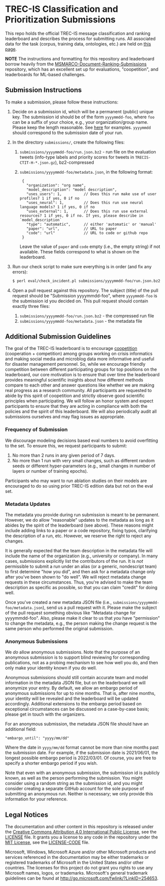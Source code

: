 # TREC-IS Classification and Prioritization Submissions

This repo holds the official TREC-IS message classification and ranking leaderboard and describes the process for submitting runs.
All associated data for the task (corpus, training data, ontologies, etc.) are held on [this page](https://trecis.org).

**NOTE** The instructions and formatting for this repository and leaderboard borrow heavily from the [MSMARCO-Document-Ranking-Submissions](https://github.com/microsoft/MSMARCO-Document-Ranking-Submissions) repository, which has an excellent set up for evaluations, "coopetition", and leaderboards for ML-based challenges.

## Submission Instructions

To make a submission, please follow these instructions:

1. Decide on a submission id, which will be a permanent (public) unique key. The submission id should be of the form `yyyymmdd-foo`, where `foo` can be a suffix of your choice, e.g., your organization/group name.
Please keep the length reasonable.
See [here](https://github.com/infeco/trecis.boards/tree/main/submissions) for examples.
`yyyymmdd` should correspond to the submission date of your run.

2. In the directory `submissions/`, create the following files:
   1. `submissions/yyyymmdd-foo/run.json.bz2` - run file on the evaluation tweets (info-type labels and priority scores for tweets in `TRECIS-CTIT-H-*.json.gz`), bz2-compressed
   2. `submissions/yyyymmdd-foo/metadata.json`, in the following format:

       ```
        {
          "organization": "org name",
          "model_description": "model description",
          "uses_users": 1,          // Does this run make use of user profiles? 1 if yes, 0 if no
          "uses_neural": 1,         // Does this run use neural language models? 1 if yes, 0 if no
          "uses_external": 1,       // Does this run use external resources? 1 if yes, 0 if no. If yes, please describe in `model_description`
          "type": "automatic",      // either 'automatic' or 'manual'
          "paper": "url",           // URL to paper
          "code": "url"             // URL to code or github repo
        }
       ```
       Leave the value of `paper` and `code` empty (i.e., the empty string) if not available.
       These fields correspond to what is shown on the leaderboard.

3. Run our check script to make sure everything is in order (and fix any errors):
   ```bash
   $ perl eval/check_incident.pl submissions/yyyymmdd-foo/run.json.bz2
   ```

4. Open a pull request against this repository.
The subject (title) of the pull request should be "Submission yyyymmdd-foo", where `yyyymmdd-foo` is the submission id you decided on.
This pull request should contain exactly three files:
   1. `submissions/yyyymmdd-foo/run.json.bz2` - the compressed run file
   2. `submissions/yyyymmdd-foo/metadata.json` - the metadata file



## Additional Submission Guidelines

The goal of the TREC-IS leaderboard is to encourage [coopetition](https://en.wikipedia.org/wiki/Coopetition) (cooperation + competition) among  groups working on crisis informatics and making social media and microblog data more informative and useful for disaster management personnel.
So, while we encourage friendly competition between different participating groups for top positions on the leaderboard, our core motivation is to ensure that over time the leaderboard provides meaningful scientific insights about how different methods compare to each other and answer questions like whether we are making real progress as a research community.
All participants are requested to abide by this spirit of coopetition and strictly observe good scientific principles when participating.
We will follow an honor system and expect participants to ensure that they are acting in compliance with both the policies and the spirit of this leaderboard.
We will also periodically audit all submissions ourselves and may flag issues as appropriate. 

### Frequency of Submission

We discourage modeling decisions based eval numbers to avoid overfitting to the set.
To ensure this, we request participants to submit:

1. No more than 2 runs in any given period of 7 days.
2. No more than 1 run with very small changes, such as different random seeds or different hyper-parameters (e.g., small changes in number of layers or number of training epochs).

Participants who may want to run ablation studies on their models are encouraged to do so using prior TREC-IS edition data but not on the eval set.

### Metadata Updates

The metadata you provide during run submission is meant to be permanent.
However, we do allow "reasonable" updates to the metadata as long as it abides by the spirit of the leaderboard (see above).
These reasons might include adding links to a paper or a code repository, fixing typos, clarifying the description of a run, etc.
However, we reserve the right to reject any changes.

It is generally expected that the team description in the metadata file will include the name of the organization (e.g., university or company).
In many cases, submissions explicitly list the contributors of the run.
It is _not_ permissible to submit a run under an alias (or a generic, nondescript team) to first determine "how you did", and then ask for a metadata change only after you've been shown to "do well".
We will reject metadata change requests in these circumstances.
Thus, you're advised to make the team description as specific as possible, so that you can claim "credit" for doing well.

Once you've created a new metadata JSON file (i.e., `submissions/yyyymmdd-foo/metadata.json`), send us a pull request with it.
Please make the subject of the pull request something obvious like "Metadata change for yyyymmdd-foo".
Also, please make it clear to us that _you_ have "permission" to change the metadata, e.g., the person making the change request is the same person who performed the original submission. 

### Anonymous Submissions

We _do_ allow anonymous submissions.
Note that the purpose of an anonymous submission is to support blind reviewing for corresponding publications, not as a probing mechanism to see how well you do, and then only make your identity known if you do well.

Anonymous submissions should still contain accurate team and model information in the metadata JSON file, but on the leaderboard we will anonymize your entry.
By default, we allow an embargo period of anonymous submissions for up to nine months.
That is, after nine months, your identity will be revealed and the leaderboard will be updated accordingly.
Additional extensions to the embargo period based on exceptional circumstances can be discussed on a case-by-case basis; please get in touch with the organizers.

For an anonymous submission, the metadata JSON file should have an additional field:

```
"embargo_until": "yyyy/mm/dd"
```

Where the date in `yyyy/mm/dd` format cannot be more than nine months past the submission date.
For example, if the submission date is 2021/06/01, the longest possible embargo period is 2022/03/01.
Of course, you are free to specify a shorter embargo period if you wish.

Note that even with an anonymous submission, the submission id is publicly known, as well as the person performing the submission.
You might consider using a random string as the submission id, and you might consider creating a separate GitHub account for the sole purpose of submitting an anonymous run.
Neither is necessary; we only provide this information for your reference.


## Legal Notices

The documentation and other content in this repository is released under the [Creative Commons Attribution 4.0 International Public License](https://creativecommons.org/licenses/by/4.0/legalcode),
see the [LICENSE](LICENSE) file.
It grants you a license to any code in the repository under the [MIT License](https://opensource.org/licenses/MIT), see the
[LICENSE-CODE](LICENSE-CODE) file.

Microsoft, Windows, Microsoft Azure and/or other Microsoft products and services referenced in the documentation
may be either trademarks or registered trademarks of Microsoft in the United States and/or other countries.
The licenses for this project do not grant you rights to use any Microsoft names, logos, or trademarks.
Microsoft's general trademark guidelines can be found at http://go.microsoft.com/fwlink/?LinkID=254653.


